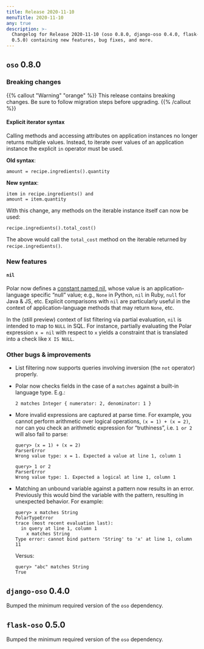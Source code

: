 ```yaml
---
title: Release 2020-11-10
menuTitle: 2020-11-10
any: true
description: >-
  Changelog for Release 2020-11-10 (oso 0.8.0, django-oso 0.4.0, flask-oso
  0.5.0) containing new features, bug fixes, and more.
---
```


## `oso` 0.8.0

### Breaking changes

{{% callout "Warning" "orange" %}}
  This release contains breaking changes. Be sure to follow migration steps
  before upgrading.
{{% /callout %}}

#### Explicit iterator syntax

Calling methods and accessing attributes on application instances no longer
returns multiple values. Instead, to iterate over values of an application
instance the explicit `in` operator must be used.

**Old syntax**:

```polar
amount = recipe.ingredients().quantity
```

**New syntax**:

```polar
item in recipe.ingredients() and
amount = item.quantity
```

With this change, any methods on the iterable instance itself can now be used:

```polar
recipe.ingredients().total_cost()
```

The above would call the `total_cost` method on the iterable returned by
`recipe.ingredients()`.

### New features

#### `nil`

Polar now defines a [constant named nil](polar-syntax#nil),
whose value is an application-language specific “null” value;
e.g., `None` in Python, `nil` in Ruby, `null` for Java & JS, etc.
Explicit comparisons with `nil` are particularly useful in the
context of application-language methods that may return `None`, etc.

In the (still preview) context of list filtering via partial
evaluation, `nil` is intended to map to `NULL` in SQL. For instance,
partially evaluating the Polar expression `x = nil` with respect
to `x` yields a constraint that is translated into a check like
`X IS NULL`.

### Other bugs & improvements


* List filtering now supports queries involving inversion (the `not` operator)
  properly.
* Polar now checks fields in the case of a `matches` against a built-in
  language type. E.g.:

    ```polar
    2 matches Integer { numerator: 2, denominator: 1 }
    ```

* More invalid expressions are captured at parse time. For example, you cannot
  perform arithmetic over logical operations, `(x = 1) + (x = 2)`, nor can you
  check an arithmetic expression for “truthiness”, i.e. `1 or 2` will also fail
  to parse:

    ```polar
    query> (x = 1) + (x = 2)
    ParserError
    Wrong value type: x = 1. Expected a value at line 1, column 1

    query> 1 or 2
    ParserError
    Wrong value type: 1. Expected a logical at line 1, column 1
    ```

* Matching an unbound variable against a pattern now results in an error.
  Previously this would bind the variable with the pattern, resulting in
  unexpected behavior. For example:

    ```polar
    query> x matches String
    PolarTypeError
    trace (most recent evaluation last):
      in query at line 1, column 1
        x matches String
    Type error: cannot bind pattern 'String' to 'x' at line 1, column 11
    ```

    Versus:

    ```polar
    query> "abc" matches String
    True
    ```

## `django-oso` 0.4.0

Bumped the minimum required version of the `oso` dependency.

## `flask-oso` 0.5.0

Bumped the minimum required version of the `oso` dependency.
